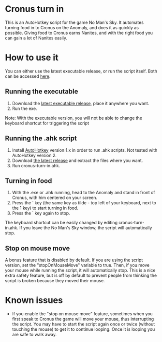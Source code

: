 # Cronus turn in

This is an AutoHotkey script for the game No Man's Sky. It automates turning food in to Cronus on the Anomaly, and does it as quickly as possible. Giving food to Cronus earns Nanites, and with the right food you can gain a lot of Nanites easily.

# How to use it

You can either use the latest executable release, or run the script itself. Both can be accessed [here](https://github.com/sophice/ahk-nms-cronus-turn-in/releases).

## Running the executable

1) Download the [latest executable release](https://github.com/sophice/ahk-nms-cronus-turn-in/releases), place it anywhere you want.
2) Run the exe.

Note: With the executable version, you will not be able to change the keyboard shortcut for triggering the script

## Running the .ahk script

1) Install [AutoHotkey](https://www.autohotkey.com/) version 1.x in order to run .ahk scripts. Not tested with AutoHotkey version 2.
2) Download [the latest release](https://github.com/sophice/ahk-nms-cronus-turn-in/releases) and extract the files where you want.
3) Run cronus-turn-in.ahk.

## Turning in food

1) With the .exe or .ahk running, head to the Anomaly and stand in front of Cronus, with him centered on your screen.
2) Press the ` key (the same key as tilde - top left of your keyboard, next to the 1 key) to start turning in food.
3) Press the ` key again to stop.

The keyboard shortcut can be easily changed by editing cronus-turn-in.ahk. If you leave the No Man's Sky window, the script will automatically stop.

## Stop on mouse move

A bonus feature that is disabled by default. If you are using the script version, set the "stopOnMouseMove" variable to true. Then, if you move your mouse while running the script, it will automatically stop. This is a nice extra safety feature, but is off by default to prevent people from thinking the script is broken because they moved their mouse.

# Known issues

- If you enable the "stop on mouse move" feature, sometimes when you first speak to Cronus the game will move your mouse, thus interrupting the script. You may have to start the script again once or twice (without touching the mouse) to get it to continue looping. Once it is looping you are safe to walk away.
